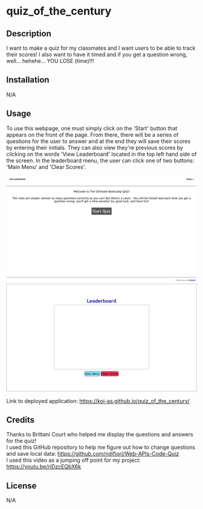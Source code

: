 # quiz_of_the_century

## Description

I want to make a quiz for my classmates and I want users to be able to track their scores! I also want to have it timed and if you get a question wrong, well... hehehe... YOU LOSE (time)!!!

## Installation

N/A

## Usage

To use this webpage, one must simply click on the 'Start' button that appears on the front of the page. From there, there will be a series of questions for the user to answer and at the end they will save their scores by entering their initials. They can also view they're previous scores by clicking on the words 'View Leaderboard' located in the top left hand side of the screen. In the leaderboard menu, the user can click one of two buttons: 'Main Menu' and 'Clear Scores'.

![Main menu sccreenshot](./assests/images/quizMainMenu.png) <br/>
![Leaderboard menu screenshot](./assests/images/leaderboardMenu.png)

Link to deployed application: https://koi-as.github.io/quiz_of_the_century/

## Credits

Thanks to Brittani Court who helped me display the questions and answers for the quiz! <br/>
I used this GitHub repository to help me figure out how to change questions and save local data: https://github.com/ndifiori/Web-APIs-Code-Quiz <br/>
I used this video as a jumping off point for my project: https://youtu.be/riDzcEQbX6k

## License

N/A